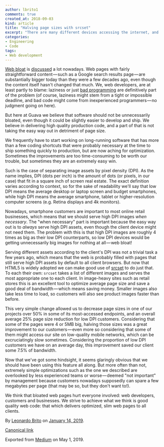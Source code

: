 ```yaml
---
author: lbrito1
comments: true
created_at: 2018-09-03
kind: article
title: "Halving page sizes with srcset"
excerpt: "There are many different devices accessing the internet, and they all have different screens. By using srcset to optimize the images served by our webapp, we reduced page sizes by up to 50%."
categories:
- Engineering
- Code
tags:
- Web development
---
```


[Web bloat](https://www.webbloatscore.com/) is [discussed](http://idlewords.com/talks/website_obesity.htm) a lot nowadays. Web pages with fairly straightforward content — such as a Google search results page — are substantially bigger today than they were a few decades ago, even though the content itself hasn't changed that much. We, web developers, are at least partly to blame: laziness or just [bad programming](http://www.haneycodes.net/npm-left-pad-have-we-forgotten-how-to-program/) are definitively part of the problem (of course, laziness might stem from a tight or impossible deadline, and bad code might come from inexperienced programmers — no judgment going on here).

<!-- more -->

But here at Guava we believe that software should not be unnecessarily bloated, even though it could be slightly easier to develop and ship. We believe in delivering high quality production code, and a part of that is not taking the easy way out in detriment of page size.

We frequently have to start working on long-running software that has more than a few coding shortcuts that were probably necessary at the time to ship something quickly to production, but are now aching for optimization. Sometimes the improvements are too time-consuming to be worth our trouble, but sometimes they are an extremely easy win.

Such is the case of separating image assets by pixel density (DPI). As the name implies, DPI (dots per inch) is the amount of dots (or pixels, in our case) that fit in a square inch of screen real estate. The exact definition varies according to context, so for the sake of readability we'll say that low DPI means the average desktop or laptop screen and budget smartphones, while high DPI means the average smartphone, tablet or higher-resolution computer screens (e.g. Retina displays and 4k monitors).

Nowadays, smartphone customers are important to most online retail businesses, which means that we should serve high DPI images _when necessary_. The "when necessary" part is important because the easy way out is to _always_ serve high DPI assets, even though the client device might not need them. The problem with this is that high DPI images are roughly 4 times as big as their low DPI counterparts, so low DPI devices would be getting unnecessarily big images for nothing at all — web bloat!

Serving different assets according to the client's DPI was not a trivial task a few years ago, which means that the web is probably filled with pages that still serve high DPI assets by default to all client browsers. But now that HTML5 is widely adopted we can make good use of [srcset](https://developer.mozilla.org/en-US/docs/Web/HTML/Element/img) to do just that. To each their own: `srcset` takes a list of different images and serves the most appropriate one to each client. In image-heavy sites such as retail stores this is an excellent tool to optimize average page size and save a good deal of bandwidth — which means saving money. Smaller images also take less time to load, so customers will also see product images faster than before.

This very simple change allowed us to decrease page sizes in one of our projects over 50% in some of its most-accessed endpoints, and an overall average 25% page size reduction for low DPI customers. Considering that some of the pages were 4 or 5MB big, halving those sizes was a great improvement to our customers — even more so considering that some of them might access our site on low-quality mobile networks, which can be excruciatingly slow sometimes. Considering the proportion of low DPI customers we have on an average day, this improvement saved our client some 7.5% of bandwidth.

Now that we've got some hindsight, it seems glaringly obvious that we should have been using this feature all along. But more often than not, extremely simple optimizations such as the one we described are overlooked by less experienced teams or worse — deemed "not important" by management because customers nowadays supposedly can spare a few megabytes per page (that may be so, but they don't want to!).

We think that bloated web pages hurt everyone involved: web developers, customers and businesses. We strive to achieve what we think is good quality web code: that which delivers optimized, slim web pages to all clients.

By [Leonardo Brito](https://medium.com/@lbrito) on [January 14, 2019](https://medium.com/p/f82a1c5deb26).

[Canonical link](https://medium.com/@lbrito/halving-page-sizes-with-srcset-f82a1c5deb26)

Exported from [Medium](https://medium.com) on May 1, 2019.
